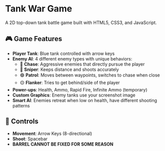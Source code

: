 # Tank War Game

A 2D top-down tank battle game built with HTML5, CSS3, and JavaScript.

## 🎮 Game Features

- **Player Tank**: Blue tank controlled with arrow keys
- **Enemy AI**: 4 different enemy types with unique behaviors:
  - 🔴 **Chase**: Aggressive enemies that directly pursue the player
  - 🔵 **Sniper**: Keeps distance and shoots accurately
  - 🟢 **Patrol**: Moves between waypoints, switches to chase when close
  - 🟡 **Flanker**: Tries to get behind/side of the player
- **Power-ups**: Health, Ammo, Rapid Fire, Infinite Ammo (temporary)
- **Custom Graphics**: Enemy tanks use your screenshot image
- **Smart AI**: Enemies retreat when low on health, have different shooting patterns

## 🎯 Controls

- **Movement**: Arrow Keys (8-directional)
- **Shoot**: Spacebar
- **BARREL CANNOT BE FIXED FOR SOME REASON**
